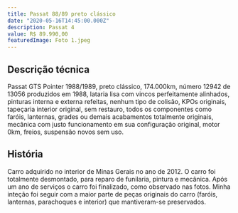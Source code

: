 ```yaml
---
title: Passat 88/89 preto clássico
date: "2020-05-16T14:45:00.000Z"
description: Passat 4
value: R$ 89.990,00
featuredImage: Foto 1.jpeg
---
```


## Descrição técnica

Passat GTS Pointer 1988/1989, preto clássico, 174.000km, número 12942 de 13056 produzidos em 1988, lataria lisa com vincos perfeitamente alinhados, pinturas interna e externa refeitas, nenhum tipo de colisão, KPOs originais, tapeçaria interior original, sem restauro, todos os componentes como faróis, lanternas, grades ou demais acabamentos totalmente originais, mecânica com justo funcionamento em sua configuração original, motor 0km, freios, suspensão novos sem uso.

## História

Carro adquirido no interior de Minas Gerais no ano de 2012.
O carro foi totalmente desmontado, para reparo de funilaria, pintura e mecânica. Após um ano de serviços o carro foi finalizado, como observado nas fotos. Minha inteção foi seguir com a maior parte de peças originais do carro (faróis, lanternas, parachoques e interior) que mantiveram-se preservados.
